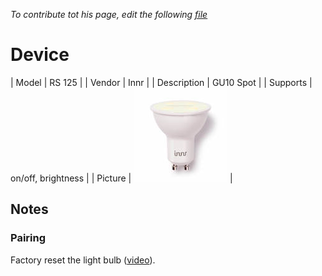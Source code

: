 
*To contribute tot his page, edit the following
[file](https://github.com/Koenkk/zigbee2mqtt.io/blob/master/docgen/device_page_notes.js)*

# Device

| Model | RS 125  |
| Vendor  | Innr  |
| Description | GU10 Spot |
| Supports | on/off, brightness |
| Picture | ![../images/devices/RS-125.jpg](../images/devices/RS-125.jpg) |

## Notes


### Pairing
Factory reset the light bulb ([video](https://www.youtube.com/watch?v=4zkpZSv84H4)).

